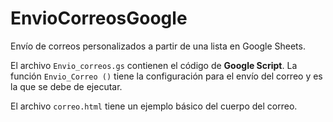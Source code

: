 # EnvioCorreosGoogle
Envío de correos personalizados a partir de una lista en Google Sheets.

El archivo `Envio_correos.gs` contienen el código de **Google Script**. La función `Envio_Correo ()` tiene la configuración para el envío del correo y es la que se debe de ejecutar.

El archivo `correo.html` tiene un ejemplo básico del cuerpo del correo.
